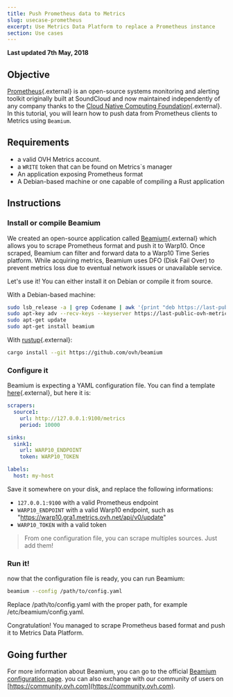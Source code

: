 ```yaml
---
title: Push Prometheus data to Metrics
slug: usecase-prometheus
excerpt: Use Metrics Data Platform to replace a Prometheus instance
section: Use cases
---
```

**Last updated 7th May, 2018**

## Objective

[Prometheus](https://prometheus.io/){.external} is an open-source systems monitoring and alerting toolkit originally built at SoundCloud and now maintained independently of any company thanks to the [Cloud Native Computing Foundation](https://cncf.io/){.external}. In this tutorial, you will learn how to push data from Prometheus clients to Metrics using `Beamium`.

## Requirements

- a valid OVH Metrics account.
- a `WRITE` token that can be found on Metrics`s manager
- An application exposing Prometheus format
- A Debian-based machine or one capable of compiling a Rust application

## Instructions

### Install or compile Beamium

We created an open-source application called [Beamium](https://github.com/ovh/beamium){.external} which allows you to scrape Prometheus format and push it to Warp10. Once scraped, Beamium can filter and forward data to a Warp10 Time Series platform. While acquiring metrics, Beamium uses DFO (Disk Fail Over) to prevent metrics loss due to eventual network issues or unavailable service.

Let's use it! You can either install it on Debian or compile it from source.

With a Debian-based machine:

```bash
sudo lsb_release -a | grep Codename | awk '{print "deb https://last-public-ovh-metrics.snap.mirrors.ovh.net/debian/ " $2 " main"}' >> /etc/apt/sources.list.d/beamium.list
sudo apt-key adv --recv-keys --keyserver https://last-public-ovh-metrics.snap.mirrors.ovh.net/pub.key A7F0D217C80D5BB8
sudo apt-get update
sudo apt-get install beamium
```

With [rustup](https://rustup.rs/){.external}:

```bash
cargo install --git https://github.com/ovh/beamium
```

### Configure it

Beamium is expecting a YAML configuration file. You can find a template [here](https://github.com/ovh/beamium/blob/master/config.sample.yaml){.external}, but here it is:

```yaml
scrapers:
  source1:
    url: http://127.0.0.1:9100/metrics
    period: 10000

sinks:
  sink1:
    url: WARP10_ENDPOINT
    token: WARP10_TOKEN

labels:
  host: my-host

```

Save it somewhere on your disk, and replace the following informations:

* `127.0.0.1:9100` with a valid Prometheus endpoint
* `WARP10_ENDPOINT` with a valid Warp10 endpoint, such as "https://warp10.gra1.metrics.ovh.net/api/v0/update"
* `WARP10_TOKEN` with a valid token

> From one configuration file, you can scrape multiples sources. Just add them!

### Run it!

now that the configuration file is ready, you can run Beamium:

```bash
beamium --config /path/to/config.yaml
```

Replace /path/to/config.yaml with the proper path, for example /etc/beamium/config.yaml.

Congratulation! You managed to scrape Prometheus based format and push it to Metrics Data Platform.

## Going further

For more information about Beamium, you can go to the official [Beamium configuration page](../source-beamium). you can also exchange with our community of users on [https://community.ovh.com](https://community.ovh.com).